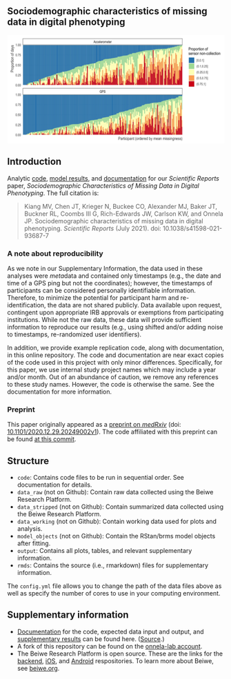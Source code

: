 
<!-- README.md is generated from README.Rmd. Please edit that file -->

## Sociodemographic characteristics of missing data in digital phenotyping

<p align="center">
<img src="./output/fig2_dist_daily_non_collection_prop.jpg" width="700px" style="display: block; margin: auto;" />
</p>

## Introduction

Analytic
[code](https://github.com/mkiang/beiwe_missing_data/tree/master/code),
[model
results](http://htmlpreview.github.io/?https://github.com/mkiang/beiwe_missing_data/blob/master/rmd/supp_model_output_cleaned.html),
and
[documentation](http://htmlpreview.github.io/?https://github.com/mkiang/beiwe_missing_data/blob/master/rmd/supp_documentation_code_walkthrough.html)
for our *Scientific Reports* paper, *Sociodemographic Characteristics of
Missing Data in Digital Phenotyping*. The full citation is:

> Kiang MV, Chen JT, Krieger N, Buckee CO, Alexander MJ, Baker JT,
> Buckner RL, Coombs III G, Rich-Edwards JW, Carlson KW, and Onnela JP.
> Sociodemographic characteristics of missing data in digital
> phenotyping. *Scientific Reports* (July 2021). doi:
> 10.1038/s41598-021-93687-7

### A note about reproducibility

As we note in our Supplementary Information, the data used in these
analyses were *meta*data and contained only timestamps (e.g., the date
and time of a GPS ping but not the coordinates); however, the timestamps
of participants can be considered personally identifiable information.
Therefore, to minimize the potential for participant harm and
re-identification, the data are not shared publicly. Data available upon
request, contingent upon appropriate IRB approvals or exemptions from
participating institutions. While not the raw data, these data will
provide sufficient information to reproduce our results (e.g., using
shifted and/or adding noise to timestamps, re-randomized user
identifiers).

In addition, we provide example replication code, along with
documentation, in this online repository. The code and documentation are
near exact copies of the code used in this project with only minor
differences. Specifically, for this paper, we use internal study project
names which may include a year and/or month. Out of an abundance of
caution, we remove any references to these study names. However, the
code is otherwise the same. See the documentation for more information.

### Preprint

This paper originally appeared as a [preprint on
*medRxiv*]((https://www.medrxiv.org/content/10.1101/2020.12.29.20249002v1))
(doi:
[10.1101/2020.12.29.20249002v1](https://www.medrxiv.org/content/10.1101/2020.12.29.20249002v1)).
The code affiliated with this preprint can be found [at this
commit](https://github.com/mkiang/beiwe_missing_data/tree/faba924f8ee75abd895dcc69c0f5c5c62b4eda12).

## Structure

-   `code`: Contains code files to be run in sequential order. See
    documentation for details.
-   `data_raw` (not on Github): Contain raw data collected using the
    Beiwe Research Platform.
-   `data_stripped` (not on Github): Contain summarized data collected
    using the Beiwe Research Platform.
-   `data_working` (not on Github): Contain working data used for plots
    and analysis.
-   `model_objects` (not on Github): Contain the RStan/brms model
    objects after fitting.
-   `output`: Contains all plots, tables, and relevant supplementary
    information.
-   `rmds`: Contains the source (i.e., rmarkdown) files for
    supplementary information.

The `config.yml` file allows you to change the path of the data files
above as well as specify the number of cores to use in your computing
environment.

## Supplementary information

-   [Documentation](http://htmlpreview.github.io/?https://github.com/mkiang/beiwe_missing_data/blob/master/rmd/supp_documentation_code_walkthrough.html)
    for the code, expected data input and output, and [supplementary
    results](http://htmlpreview.github.io/?https://github.com/mkiang/beiwe_missing_data/blob/master/rmd/supp_model_output_cleaned.html)
    can be found here.
    ([Source](https://github.com/mkiang/beiwe_missing_data/tree/master/rmd).)
-   A fork of this repository can be found on the [onnela-lab
    account](https://github.com/onnela-lab/beiwe_missing_data).
-   The Beiwe Research Platform is open source. These are the links for
    the [backend](https://github.com/onnela-lab/beiwe-backend),
    [iOS](https://github.com/onnela-lab/beiwe-ios), and
    [Android](https://github.com/onnela-lab/beiwe-android)
    respositories. To learn more about Beiwe, see
    [beiwe.org](https://www.beiwe.org).
